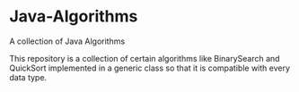 # Java-Algorithms
A collection of Java Algorithms


This repository is a collection of certain algorithms like BinarySearch and QuickSort implemented in a generic class so that it is compatible with every data type.
